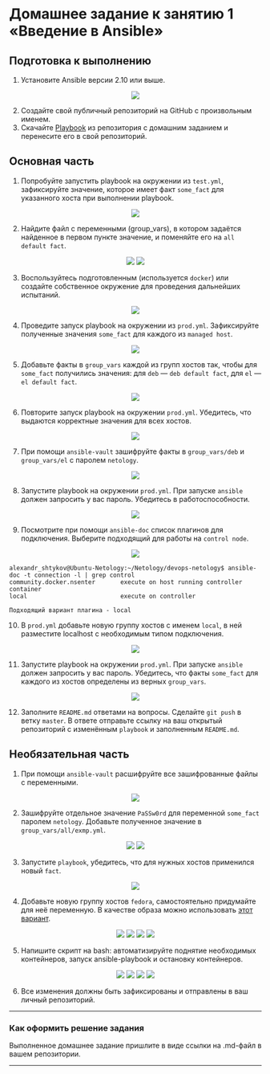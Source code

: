 # Домашнее задание к занятию 1 «Введение в Ansible»

## Подготовка к выполнению

1. Установите Ansible версии 2.10 или выше.
<p align="center">
  <img src="./Assets/ansible_1_0.png">
</p>

2. Создайте свой публичный репозиторий на GitHub с произвольным именем.
3. Скачайте [Playbook](./playbook/) из репозитория с домашним заданием и перенесите его в свой репозиторий.

## Основная часть

1. Попробуйте запустить playbook на окружении из `test.yml`, зафиксируйте значение, которое имеет факт `some_fact` для указанного хоста при выполнении playbook.
<p align="center">
  <img src="./Assets/ansible_1_1.png">
</p>

2. Найдите файл с переменными (group_vars), в котором задаётся найденное в первом пункте значение, и поменяйте его на `all default fact`.
<p align="center">
  <img src="./Assets/ansible_1_2_0.png">
  <img src="./Assets/ansible_1_2_1.png">
</p>

3. Воспользуйтесь подготовленным (используется `docker`) или создайте собственное окружение для проведения дальнейших испытаний.
<p align="center">
  <img src="./Assets/ansible_1_3.png">
</p>

4. Проведите запуск playbook на окружении из `prod.yml`. Зафиксируйте полученные значения `some_fact` для каждого из `managed host`.
<p align="center">
  <img src="./Assets/ansible_1_4.png">
</p>

5. Добавьте факты в `group_vars` каждой из групп хостов так, чтобы для `some_fact` получились значения: для `deb` — `deb default fact`, для `el` — `el default fact`.
<p align="center">
  <img src="./Assets/ansible_1_5.png">
</p>

6.  Повторите запуск playbook на окружении `prod.yml`. Убедитесь, что выдаются корректные значения для всех хостов.
<p align="center">
  <img src="./Assets/ansible_1_6.png">
</p>

7. При помощи `ansible-vault` зашифруйте факты в `group_vars/deb` и `group_vars/el` с паролем `netology`.
<p align="center">
  <img src="./Assets/ansible_1_7.png">
</p>

8. Запустите playbook на окружении `prod.yml`. При запуске `ansible` должен запросить у вас пароль. Убедитесь в работоспособности.
<p align="center">
  <img src="./Assets/ansible_1_8.png">
</p>

9. Посмотрите при помощи `ansible-doc` список плагинов для подключения. Выберите подходящий для работы на `control node`.
<p align="center">
  <img src="./Assets/ansible_1_9.png">
</p>

```
alexandr_shtykov@Ubuntu-Netology:~/Netology/devops-netology$ ansible-doc -t connection -l | grep control
community.docker.nsenter       execute on host running controller container
local                          execute on controller   

Подходящий вариант плагина - local
```
10. В `prod.yml` добавьте новую группу хостов с именем  `local`, в ней разместите localhost с необходимым типом подключения.
<p align="center">
  <img src="./Assets/ansible_1_10.png">
</p>

11. Запустите playbook на окружении `prod.yml`. При запуске `ansible` должен запросить у вас пароль. Убедитесь, что факты `some_fact` для каждого из хостов определены из верных `group_vars`.
<p align="center">
  <img src="./Assets/ansible_1_11.png">
</p>

12. Заполните `README.md` ответами на вопросы. Сделайте `git push` в ветку `master`. В ответе отправьте ссылку на ваш открытый репозиторий с изменённым `playbook` и заполненным `README.md`.

## Необязательная часть

1. При помощи `ansible-vault` расшифруйте все зашифрованные файлы с переменными.
<p align="center">
  <img src="./Assets/ansible_1_add_1.png">
</p>

2. Зашифруйте отдельное значение `PaSSw0rd` для переменной `some_fact` паролем `netology`. Добавьте полученное значение в `group_vars/all/exmp.yml`.
<p align="center">
  <img src="./Assets/ansible_1_add_2_0.png">
  <img src="./Assets/ansible_1_add_2_1.png">
</p>

3. Запустите `playbook`, убедитесь, что для нужных хостов применился новый `fact`.
<p align="center">
  <img src="./Assets/ansible_1_add_3.png">
</p>

4. Добавьте новую группу хостов `fedora`, самостоятельно придумайте для неё переменную. В качестве образа можно использовать [этот вариант](https://hub.docker.com/r/pycontribs/fedora).
<p align="center">
  <img src="./Assets/ansible_1_add_4_0.png">
  <img src="./Assets/ansible_1_add_4_1.png">
  <img src="./Assets/ansible_1_add_4_2.png">
  <img src="./Assets/ansible_1_add_4_3.png">
</p>

5. Напишите скрипт на bash: автоматизируйте поднятие необходимых контейнеров, запуск ansible-playbook и остановку контейнеров.
<p align="center">
  <img src="./Assets/ansible_1_add_5_0.png">
  <img src="./Assets/ansible_1_add_5_1.png">
  <img src="./Assets/ansible_1_add_5_2.png">
  <img src="./Assets/ansible_1_add_5_3.png">
</p>

6. Все изменения должны быть зафиксированы и отправлены в ваш личный репозиторий.

---

### Как оформить решение задания

Выполненное домашнее задание пришлите в виде ссылки на .md-файл в вашем репозитории.

---
